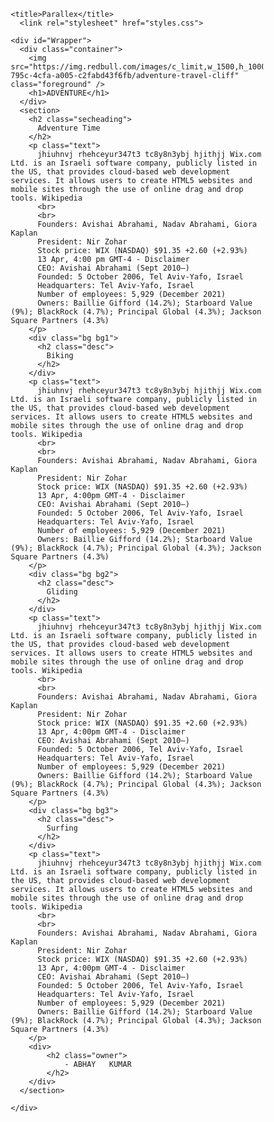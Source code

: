 <!DOCTYPE html>

<style>
    * {
  margin: 0;
  padding: 0;
  box-sizing: border-box;
}

#Wrapper {
  height: 100vh;
  overflow-x: hidden;
  overflow-y: auto;
  perspective: 10px;
}

.container {
  position: relative;
  display: flex;
  justify-content: center;
  align-items: center;
  height: 100%;
  transform-style: preserve-3d;
  z-index: -1;
}

.background {
  transform: translateZ(-40px) scale(5);
}

.foreground {
  transform: translateZ(-20px) scale(3);
}

.background,
.foreground {
  position: absolute;
  height: 100%;
  width: 100%;
  z-index: -1;
  object-fit: cover;
}

h1 {
  position: absolute;
  top: 20rem;
  left: 50%;
  transform: translateX(-50%);
  font-size: 7rem;
  letter-spacing: 2.5px;
  background: -webkit-linear-gradient(#eee, #333);
  text-shadow: 0, 0, 10px rgba(0, 0, 0, 0.3);
}

section {
  background-color: rgb(45, 45, 45);
  color: yellow;
  padding: 5rem 0;
}

.bg1 {
  background-image: url('https://images2.giant-bicycles.com/b_white,c_pad,h_1000,q_80,w_1920/ewoxzxceozrsnnqoskha/Banner_101Skills.jpg') ;
}

.bg2 {
  background-image: url('https://assets.website-files.com/615092d0991b1c05d15b1a0d/630e001e1a3da4335930fc50_is-hang-gliding-illegal%253F.jpeg');
}

.bg3 {
  background-image: url('https://res.cloudinary.com/manawa/image/upload/f_auto,c_limit,w_3840,q_auto/articles/3104/surfing-wipeout');
}

.secheading {
  font-size: 5rem;
  padding: 0 10rem;
}

.text {
  font-size: 1.5rem;
  padding: 0 10rem;
  margin: 5rem 0;
}

.bg {
  position: relative;
  width: 100%;
  background-attachment: fixed;
  background-size: cover;
  background-position: center;
  height: 500px;
}

.desc {
  position: absolute;
  padding: 0.5rem 1.5rem;
  top: 50%;
  left: 50%;
  transform: translateX(-50%) translateX(-50%);
  color: black;
  background-image: linear-gradient(yellow,red);
  font-size: 3.5rem;
  font-weight: 600;
}
.owner{
    background-image: linear-gradient(white,red);
    text-align: right;
    color: blue;
    font-size: 2rem;

}

</style>

<html>

  <head>

    <title>Parallex</title>
      <link rel="stylesheet" href="styles.css">

  </head>

  <body>

    <div id="Wrapper">
      <div class="container">
        <img src="https://img.redbull.com/images/c_limit,w_1500,h_1000,f_auto,q_auto/redbullcom/2018/04/18/3defc76b-795c-4cfa-a005-c2fabd43f6fb/adventure-travel-cliff" class="foreground" />
        <h1>ADVENTURE</h1>
      </div>
      <section>
        <h2 class="secheading">
          Adventure Time
        </h2>
        <p class="text">
          jhiuhnvj rhehceyur347t3 tc8y8n3ybj hjithjj Wix.com Ltd. is an Israeli software company, publicly listed in the US, that provides cloud-based web development services. It allows users to create HTML5 websites and mobile sites through the use of online drag and drop tools. Wikipedia
          <br>
          <br>
          Founders: Avishai Abrahami, Nadav Abrahami, Giora Kaplan
          President: Nir Zohar
          Stock price: WIX (NASDAQ) $91.35 +2.60 (+2.93%)
          13 Apr, 4:00 pm GMT-4 - Disclaimer
          CEO: Avishai Abrahami (Sept 2010–)
          Founded: 5 October 2006, Tel Aviv-Yafo, Israel
          Headquarters: Tel Aviv-Yafo, Israel
          Number of employees: 5,929 (December 2021)
          Owners: Baillie Gifford (14.2%); Starboard Value (9%); BlackRock (4.7%); Principal Global (4.3%); Jackson Square Partners (4.3%)
        </p>
        <div class="bg bg1">
          <h2 class="desc">
            Biking
          </h2>
        </div>
        <p class="text">
          jhiuhnvj rhehceyur347t3 tc8y8n3ybj hjithjj Wix.com Ltd. is an Israeli software company, publicly listed in the US, that provides cloud-based web development services. It allows users to create HTML5 websites and mobile sites through the use of online drag and drop tools. Wikipedia
          <br>
          <br>
          Founders: Avishai Abrahami, Nadav Abrahami, Giora Kaplan
          President: Nir Zohar
          Stock price: WIX (NASDAQ) $91.35 +2.60 (+2.93%)
          13 Apr, 4:00pm GMT-4 - Disclaimer
          CEO: Avishai Abrahami (Sept 2010–)
          Founded: 5 October 2006, Tel Aviv-Yafo, Israel
          Headquarters: Tel Aviv-Yafo, Israel
          Number of employees: 5,929 (December 2021)
          Owners: Baillie Gifford (14.2%); Starboard Value (9%); BlackRock (4.7%); Principal Global (4.3%); Jackson Square Partners (4.3%)
        </p>
        <div class="bg bg2">
          <h2 class="desc">
            Gliding
          </h2>
        </div>
        <p class="text">
          jhiuhnvj rhehceyur347t3 tc8y8n3ybj hjithjj Wix.com Ltd. is an Israeli software company, publicly listed in the US, that provides cloud-based web development services. It allows users to create HTML5 websites and mobile sites through the use of online drag and drop tools. Wikipedia
          <br>
          <br>
          Founders: Avishai Abrahami, Nadav Abrahami, Giora Kaplan
          President: Nir Zohar
          Stock price: WIX (NASDAQ) $91.35 +2.60 (+2.93%)
          13 Apr, 4:00pm GMT-4 - Disclaimer
          CEO: Avishai Abrahami (Sept 2010–)
          Founded: 5 October 2006, Tel Aviv-Yafo, Israel
          Headquarters: Tel Aviv-Yafo, Israel
          Number of employees: 5,929 (December 2021)
          Owners: Baillie Gifford (14.2%); Starboard Value (9%); BlackRock (4.7%); Principal Global (4.3%); Jackson Square Partners (4.3%)
        </p>
        <div class="bg bg3">
          <h2 class="desc">
            Surfing
          </h2>
        </div>
        <p class="text">
          jhiuhnvj rhehceyur347t3 tc8y8n3ybj hjithjj Wix.com Ltd. is an Israeli software company, publicly listed in the US, that provides cloud-based web development services. It allows users to create HTML5 websites and mobile sites through the use of online drag and drop tools. Wikipedia
          <br>
          <br>
          Founders: Avishai Abrahami, Nadav Abrahami, Giora Kaplan
          President: Nir Zohar
          Stock price: WIX (NASDAQ) $91.35 +2.60 (+2.93%)
          13 Apr, 4:00pm GMT-4 - Disclaimer
          CEO: Avishai Abrahami (Sept 2010–)
          Founded: 5 October 2006, Tel Aviv-Yafo, Israel
          Headquarters: Tel Aviv-Yafo, Israel
          Number of employees: 5,929 (December 2021)
          Owners: Baillie Gifford (14.2%); Starboard Value (9%); BlackRock (4.7%); Principal Global (4.3%); Jackson Square Partners (4.3%)
        </p>
        <div>
            <h2 class="owner">
                - ABHAY   KUMAR
            </h2>
        </div>
      </section>

    </div>

  </body>

</html>
